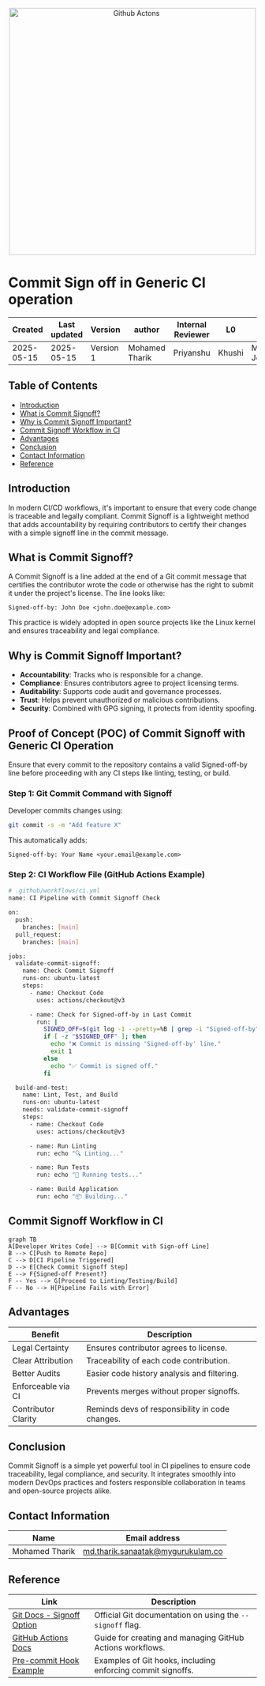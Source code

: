 <p align="center">
<img src="https://github.com/user-attachments/assets/f2604b76-0642-4711-b976-9415e8b6b64c" alt="Github Actons" width="500"/>
</p>

# **Commit Sign off in Generic CI operation**

| Created        | Last updated      | Version         | author|  Internal Reviewer | L0 | L1 | L2|
|----------------|----------------|-----------------|-----------------|-----|------|----|----|
| 2025-05-15  | 2025-05-15   |     Version 1         |  Mohamed Tharik |Priyanshu|Khushi|Mukul Joshi |Piyush Upadhyay|

## Table of Contents

- [Introduction](#introduction)  
- [What is Commit Signoff?](#what-is-commit-signoff)  
- [Why is Commit Signoff Important?](#why-is-commit-signoff-important)  
- [Commit Signoff Workflow in CI](#commit-signoff-workflow-in-ci)  
- [Advantages](#advantages)  
- [Conclusion](#conclusion)  
- [Contact Information](#contact-information)  
- [Reference](#reference)  

## Introduction 
In modern CI/CD workflows, it's important to ensure that every code change is traceable and legally compliant. Commit Signoff is a lightweight method that adds accountability by requiring contributors to certify their changes with a simple signoff line in the commit message.

## What is Commit Signoff?
A Commit Signoff is a line added at the end of a Git commit message that certifies the contributor wrote the code or otherwise has the right to submit it under the project's license. The line looks like:
```text
Signed-off-by: John Doe <john.doe@example.com>
```
This practice is widely adopted in open source projects like the Linux kernel and ensures traceability and legal compliance.

## Why is Commit Signoff Important?
- **Accountability**: Tracks who is responsible for a change.
- **Compliance**: Ensures contributors agree to project licensing terms.
- **Auditability**: Supports code audit and governance processes.
- **Trust**: Helps prevent unauthorized or malicious contributions.
- **Security**: Combined with GPG signing, it protects from identity spoofing.

## Proof of Concept (POC) of Commit Signoff with Generic CI Operation
Ensure that every commit to the repository contains a valid Signed-off-by line before proceeding with any CI steps like linting, testing, or build.

### Step 1: Git Commit Command with Signoff
Developer commits changes using:
```bash
git commit -s -m "Add feature X"
```
This automatically adds:
```pgsql
Signed-off-by: Your Name <your.email@example.com>
```
### Step 2: CI Workflow File (GitHub Actions Example)
```bash
# .github/workflows/ci.yml
name: CI Pipeline with Commit Signoff Check

on:
  push:
    branches: [main]
  pull_request:
    branches: [main]

jobs:
  validate-commit-signoff:
    name: Check Commit Signoff
    runs-on: ubuntu-latest
    steps:
      - name: Checkout Code
        uses: actions/checkout@v3

      - name: Check for Signed-off-by in Last Commit
        run: |
          SIGNED_OFF=$(git log -1 --pretty=%B | grep -i "Signed-off-by")
          if [ -z "$SIGNED_OFF" ]; then
            echo "❌ Commit is missing 'Signed-off-by' line."
            exit 1
          else
            echo "✅ Commit is signed off."
          fi

  build-and-test:
    name: Lint, Test, and Build
    runs-on: ubuntu-latest
    needs: validate-commit-signoff
    steps:
      - name: Checkout Code
        uses: actions/checkout@v3

      - name: Run Linting
        run: echo "🔍 Linting..."

      - name: Run Tests
        run: echo "🧪 Running tests..."

      - name: Build Application
        run: echo "📦 Building..."
```

## Commit Signoff Workflow in CI
```mermaid
graph TB
A[Developer Writes Code] --> B[Commit with Sign-off Line]
B --> C[Push to Remote Repo]
C --> D[CI Pipeline Triggered]
D --> E[Check Commit Signoff Step]
E --> F{Signed-off Present?}
F -- Yes --> G[Proceed to Linting/Testing/Build]
F -- No --> H[Pipeline Fails with Error]
```
## Advantages
| Benefit                | Description                                     |
| ---------------------- | ----------------------------------------------- |
|Legal Certainty     | Ensures contributor agrees to license.          |
|Clear Attribution   | Traceability of each code contribution.         |
|Better Audits       | Easier code history analysis and filtering.     |
|Enforceable via CI  | Prevents merges without proper signoffs.        |
|Contributor Clarity | Reminds devs of responsibility in code changes. |

## Conclusion
Commit Signoff is a simple yet powerful tool in CI pipelines to ensure code traceability, legal compliance, and security. It integrates smoothly into modern DevOps practices and fosters responsible collaboration in teams and open-source projects alike.

## Contact Information
| Name | Email address         |
|------|------------------------|
| Mohamed Tharik  | md.tharik.sanaatak@mygurukulam.co    |

## Reference

| Link                                                                                                         | Description                                                       |
|--------------------------------------------------------------------------------------------------------------|-------------------------------------------------------------------|
| [Git Docs - Signoff Option](https://git-scm.com/docs/git-commit#Documentation/git-commit.txt--s) | Official Git documentation on using the `--signoff` flag.         |
| [GitHub Actions Docs](https://docs.github.com/en/actions)                                        | Guide for creating and managing GitHub Actions workflows.         |
| [Pre-commit Hook Example](https://githooks.com/)                                                 | Examples of Git hooks, including enforcing commit signoffs.       |

